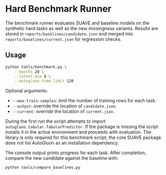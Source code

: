 # Hard Benchmark Runner

The benchmark runner evaluates SUAVE and baseline models on the synthetic hard
tasks as well as the new missingness variants. Results are stored in
`reports/baselines/candidate.json` and merged into
`reports/baselines/current.json` for regression checks.

## Usage

```bash
python tools/benchmark.py \
    --epochs 20 \
    --latent-dim 8 \
    --autogluon-time-limit 120
```

Optional arguments:

- `--max-train-samples`: limit the number of training rows for each task.
- `--output`: override the location of `candidate.json`.
- `--current`: override the location of `current.json`.

During the first run the script attempts to import
`autogluon.tabular.TabularPredictor`. If the package is missing the script
installs it in the active environment and proceeds with evaluation. The library
is only required for this benchmark script; the core SUAVE package does not
list AutoGluon as an installation dependency.

The console output prints progress for each task. After completion, compare the
new candidate against the baseline with:

```bash
python tools/compare_baselines.py
```

